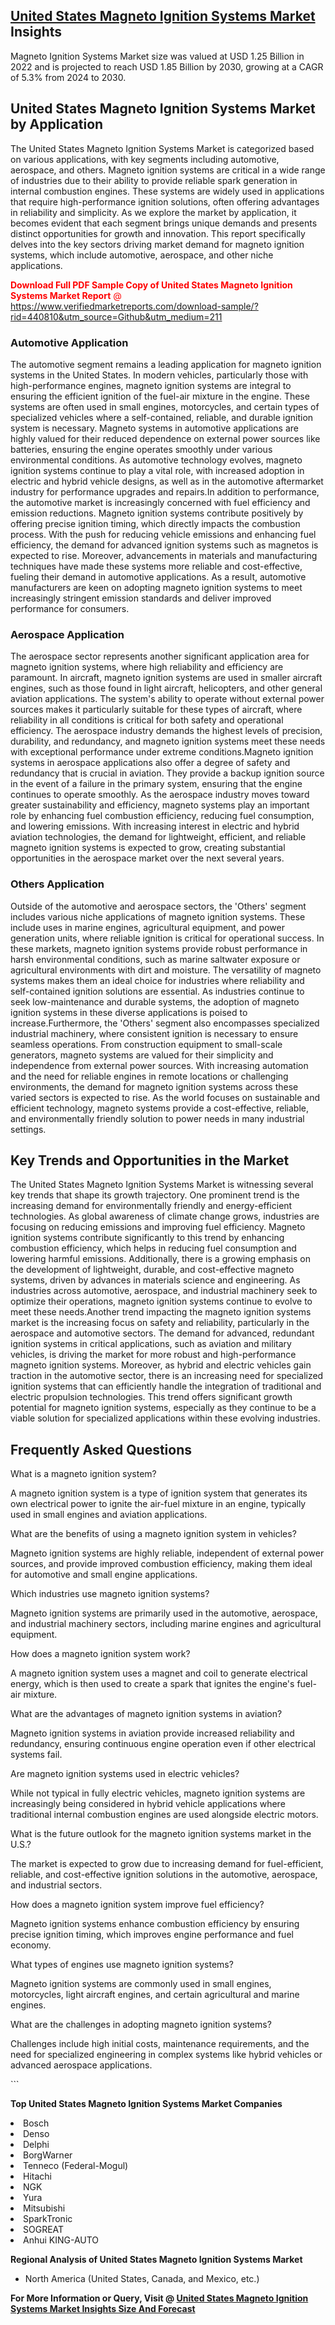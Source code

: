 <h2><a href="https://www.verifiedmarketreports.com/download-sample/?rid=440810&amp;utm_source=Github&amp;utm_medium=211" target="_blank">United States Magneto Ignition Systems Market</a> Insights</h2><p>Magneto Ignition Systems Market size was valued at USD 1.25 Billion in 2022 and is projected to reach USD 1.85 Billion by 2030, growing at a CAGR of 5.3% from 2024 to 2030.</p><p><h2>United States Magneto Ignition Systems Market by Application</h2><p>The United States Magneto Ignition Systems Market is categorized based on various applications, with key segments including automotive, aerospace, and others. Magneto ignition systems are critical in a wide range of industries due to their ability to provide reliable spark generation in internal combustion engines. These systems are widely used in applications that require high-performance ignition solutions, often offering advantages in reliability and simplicity. As we explore the market by application, it becomes evident that each segment brings unique demands and presents distinct opportunities for growth and innovation. This report specifically delves into the key sectors driving market demand for magneto ignition systems, which include automotive, aerospace, and other niche applications.<p><span class=""><span style="color: #ff0000;"><strong>Download Full PDF Sample Copy of United States Magneto Ignition Systems Market Report</strong> @ </span><a href="https://www.verifiedmarketreports.com/download-sample/?rid=440810&amp;utm_source=Github&amp;utm_medium=211" target="_blank">https://www.verifiedmarketreports.com/download-sample/?rid=440810&amp;utm_source=Github&amp;utm_medium=211</a></span></p></p><h3>Automotive Application</h3><p>The automotive segment remains a leading application for magneto ignition systems in the United States. In modern vehicles, particularly those with high-performance engines, magneto ignition systems are integral to ensuring the efficient ignition of the fuel-air mixture in the engine. These systems are often used in small engines, motorcycles, and certain types of specialized vehicles where a self-contained, reliable, and durable ignition system is necessary. Magneto systems in automotive applications are highly valued for their reduced dependence on external power sources like batteries, ensuring the engine operates smoothly under various environmental conditions. As automotive technology evolves, magneto ignition systems continue to play a vital role, with increased adoption in electric and hybrid vehicle designs, as well as in the automotive aftermarket industry for performance upgrades and repairs.In addition to performance, the automotive market is increasingly concerned with fuel efficiency and emission reductions. Magneto ignition systems contribute positively by offering precise ignition timing, which directly impacts the combustion process. With the push for reducing vehicle emissions and enhancing fuel efficiency, the demand for advanced ignition systems such as magnetos is expected to rise. Moreover, advancements in materials and manufacturing techniques have made these systems more reliable and cost-effective, fueling their demand in automotive applications. As a result, automotive manufacturers are keen on adopting magneto ignition systems to meet increasingly stringent emission standards and deliver improved performance for consumers.<h3>Aerospace Application</h3><p>The aerospace sector represents another significant application area for magneto ignition systems, where high reliability and efficiency are paramount. In aircraft, magneto ignition systems are used in smaller aircraft engines, such as those found in light aircraft, helicopters, and other general aviation applications. The system's ability to operate without external power sources makes it particularly suitable for these types of aircraft, where reliability in all conditions is critical for both safety and operational efficiency. The aerospace industry demands the highest levels of precision, durability, and redundancy, and magneto ignition systems meet these needs with exceptional performance under extreme conditions.Magneto ignition systems in aerospace applications also offer a degree of safety and redundancy that is crucial in aviation. They provide a backup ignition source in the event of a failure in the primary system, ensuring that the engine continues to operate smoothly. As the aerospace industry moves toward greater sustainability and efficiency, magneto systems play an important role by enhancing fuel combustion efficiency, reducing fuel consumption, and lowering emissions. With increasing interest in electric and hybrid aviation technologies, the demand for lightweight, efficient, and reliable magneto ignition systems is expected to grow, creating substantial opportunities in the aerospace market over the next several years.<h3>Others Application</h3><p>Outside of the automotive and aerospace sectors, the 'Others' segment includes various niche applications of magneto ignition systems. These include uses in marine engines, agricultural equipment, and power generation units, where reliable ignition is critical for operational success. In these markets, magneto ignition systems provide robust performance in harsh environmental conditions, such as marine saltwater exposure or agricultural environments with dirt and moisture. The versatility of magneto systems makes them an ideal choice for industries where reliability and self-contained ignition solutions are essential. As industries continue to seek low-maintenance and durable systems, the adoption of magneto ignition systems in these diverse applications is poised to increase.Furthermore, the 'Others' segment also encompasses specialized industrial machinery, where consistent ignition is necessary to ensure seamless operations. From construction equipment to small-scale generators, magneto systems are valued for their simplicity and independence from external power sources. With increasing automation and the need for reliable engines in remote locations or challenging environments, the demand for magneto ignition systems across these varied sectors is expected to rise. As the world focuses on sustainable and efficient technology, magneto systems provide a cost-effective, reliable, and environmentally friendly solution to power needs in many industrial settings.<h2>Key Trends and Opportunities in the Market</h2><p>The United States Magneto Ignition Systems Market is witnessing several key trends that shape its growth trajectory. One prominent trend is the increasing demand for environmentally friendly and energy-efficient technologies. As global awareness of climate change grows, industries are focusing on reducing emissions and improving fuel efficiency. Magneto ignition systems contribute significantly to this trend by enhancing combustion efficiency, which helps in reducing fuel consumption and lowering harmful emissions. Additionally, there is a growing emphasis on the development of lightweight, durable, and cost-effective magneto systems, driven by advances in materials science and engineering. As industries across automotive, aerospace, and industrial machinery seek to optimize their operations, magneto ignition systems continue to evolve to meet these needs.Another trend impacting the magneto ignition systems market is the increasing focus on safety and reliability, particularly in the aerospace and automotive sectors. The demand for advanced, redundant ignition systems in critical applications, such as aviation and military vehicles, is driving the market for more robust and high-performance magneto ignition systems. Moreover, as hybrid and electric vehicles gain traction in the automotive sector, there is an increasing need for specialized ignition systems that can efficiently handle the integration of traditional and electric propulsion technologies. This trend offers significant growth potential for magneto ignition systems, especially as they continue to be a viable solution for specialized applications within these evolving industries.<h2>Frequently Asked Questions</h2><p>What is a magneto ignition system?</p><p>A magneto ignition system is a type of ignition system that generates its own electrical power to ignite the air-fuel mixture in an engine, typically used in small engines and aviation applications.</p><p>What are the benefits of using a magneto ignition system in vehicles?</p><p>Magneto ignition systems are highly reliable, independent of external power sources, and provide improved combustion efficiency, making them ideal for automotive and small engine applications.</p><p>Which industries use magneto ignition systems?</p><p>Magneto ignition systems are primarily used in the automotive, aerospace, and industrial machinery sectors, including marine engines and agricultural equipment.</p><p>How does a magneto ignition system work?</p><p>A magneto ignition system uses a magnet and coil to generate electrical energy, which is then used to create a spark that ignites the engine's fuel-air mixture.</p><p>What are the advantages of magneto ignition systems in aviation?</p><p>Magneto ignition systems in aviation provide increased reliability and redundancy, ensuring continuous engine operation even if other electrical systems fail.</p><p>Are magneto ignition systems used in electric vehicles?</p><p>While not typical in fully electric vehicles, magneto ignition systems are increasingly being considered in hybrid vehicle applications where traditional internal combustion engines are used alongside electric motors.</p><p>What is the future outlook for the magneto ignition systems market in the U.S.?</p><p>The market is expected to grow due to increasing demand for fuel-efficient, reliable, and cost-effective ignition solutions in the automotive, aerospace, and industrial sectors.</p><p>How does a magneto ignition system improve fuel efficiency?</p><p>Magneto ignition systems enhance combustion efficiency by ensuring precise ignition timing, which improves engine performance and fuel economy.</p><p>What types of engines use magneto ignition systems?</p><p>Magneto ignition systems are commonly used in small engines, motorcycles, light aircraft engines, and certain agricultural and marine engines.</p><p>What are the challenges in adopting magneto ignition systems?</p><p>Challenges include high initial costs, maintenance requirements, and the need for specialized engineering in complex systems like hybrid vehicles or advanced aerospace applications.</p>```</p><p><strong>Top United States Magneto Ignition Systems Market Companies</strong></p><div data-test-id=""><p><li>Bosch</li><li> Denso</li><li> Delphi</li><li> BorgWarner</li><li> Tenneco (Federal-Mogul)</li><li> Hitachi</li><li> NGK</li><li> Yura</li><li> Mitsubishi</li><li> SparkTronic</li><li> SOGREAT</li><li> Anhui KING-AUTO</li></p><div><strong>Regional Analysis of&nbsp;United States Magneto Ignition Systems Market</strong></div><ul><li dir="ltr"><p dir="ltr">North America&nbsp;(United States, Canada, and Mexico, etc.)</p></li></ul><p><strong>For More Information or Query, Visit @&nbsp;</strong><strong><a href="https://www.verifiedmarketreports.com/product/magneto-ignition-systems-market/?utm_source=Github&amp;utm_medium=211" target="_blank">United States Magneto Ignition Systems Market Insights Size And Forecast</a></strong></p></div>
